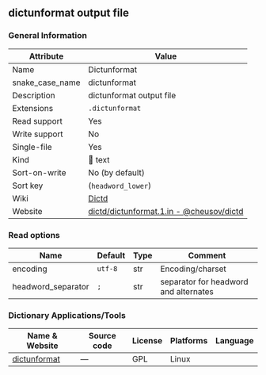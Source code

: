 ## dictunformat output file

### General Information

| Attribute       | Value                                                                                                      |
| --------------- | ---------------------------------------------------------------------------------------------------------- |
| Name            | Dictunformat                                                                                               |
| snake_case_name | dictunformat                                                                                               |
| Description     | dictunformat output file                                                                                   |
| Extensions      | `.dictunformat`                                                                                            |
| Read support    | Yes                                                                                                        |
| Write support   | No                                                                                                         |
| Single-file     | Yes                                                                                                        |
| Kind            | 📝 text                                                                                                     |
| Sort-on-write   | No (by default)                                                                                            |
| Sort key        | (`headword_lower`)                                                                                         |
| Wiki            | [Dictd](https://directory.fsf.org/wiki/Dictd)                                                              |
| Website         | [dictd/dictunformat.1.in - @cheusov/dictd](https://github.com/cheusov/dictd/blob/master/dictunformat.1.in) |

### Read options

| Name               | Default | Type | Comment                               |
| ------------------ | ------- | ---- | ------------------------------------- |
| encoding           | `utf-8` | str  | Encoding/charset                      |
| headword_separator | `;   `  | str  | separator for headword and alternates |

### Dictionary Applications/Tools

| Name & Website                                           | Source code | License | Platforms | Language |
| -------------------------------------------------------- | ----------- | ------- | --------- | -------- |
| [dictunformat](https://linux.die.net/man/1/dictunformat) | ―           | GPL     | Linux     |          |
